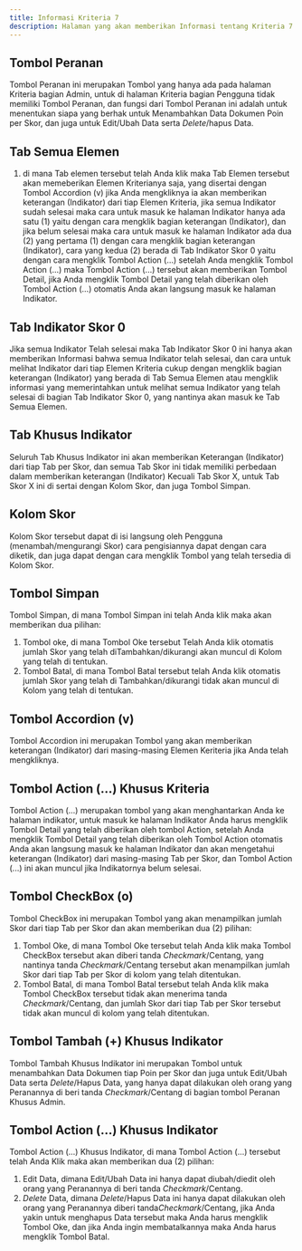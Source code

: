 ```yaml
---
title: Informasi Kriteria 7
description: Halaman yang akan memberikan Informasi tentang Kriteria 7
--- 
```


## Tombol Peranan  
Tombol Peranan ini merupakan Tombol yang hanya ada pada halaman Kriteria bagian Admin, untuk di halaman Kriteria bagian Pengguna tidak memiliki Tombol Peranan, dan fungsi dari Tombol Peranan ini adalah untuk menentukan siapa yang berhak untuk Menambahkan Data Dokumen Poin per Skor, dan juga untuk Edit/Ubah Data serta *Delete*/hapus Data.

## Tab Semua Elemen
1. di mana Tab elemen tersebut telah Anda klik maka Tab Elemen tersebut akan memeberikan Elemen Kriterianya saja,  yang disertai dengan Tombol Accordion (v) jika Anda mengkliknya ia akan memberikan keterangan (Indikator) dari tiap Elemen Kriteria, jika semua Indikator sudah selesai maka cara untuk masuk ke halaman Indikator hanya ada satu (1) yaitu dengan cara mengklik bagian keterangan (Indikator), dan jika belum selesai maka cara untuk masuk ke halaman Indikator ada dua (2) yang pertama (1) dengan cara mengklik bagian keterangan (Indikator), cara yang kedua (2) berada di Tab Indikator Skor 0 yaitu dengan cara mengklik Tombol Action (...) setelah Anda mengklik Tombol Action (...) maka Tombol  Action (...) tersebut akan memberikan Tombol Detail, jika Anda mengklik Tombol Detail yang telah diberikan oleh Tombol Action (...) otomatis Anda akan langsung masuk ke halaman Indikator.

## Tab Indikator Skor 0
Jika semua Indikator Telah selesai maka Tab Indikator Skor 0 ini hanya akan memberikan Informasi bahwa semua Indikator telah selesai, dan cara untuk melihat Indikator dari tiap Elemen Kriteria cukup dengan mengklik bagian keterangan (Indikator) yang berada di Tab Semua Elemen atau mengklik informasi yang memerintahkan untuk melihat semua Indikator yang telah selesai di bagian Tab Indikator Skor 0, yang nantinya akan masuk ke Tab Semua Elemen.

## Tab Khusus Indikator
Seluruh Tab Khusus Indikator ini akan memberikan Keterangan (Indikator) dari tiap Tab per Skor, dan semua Tab Skor ini tidak memiliki perbedaan dalam memberikan keterangan (Indikator) Kecuali Tab Skor X, untuk  Tab Skor X ini di sertai dengan Kolom Skor, dan juga Tombol Simpan.

## Kolom Skor
Kolom Skor tersebut dapat di isi langsung oleh Pengguna (menambah/mengurangi Skor) cara pengisiannya dapat dengan cara diketik, dan juga dapat dengan cara mengklik Tombol yang telah tersedia di Kolom Skor.

## Tombol Simpan
Tombol Simpan, di mana Tombol Simpan ini telah Anda klik maka akan memberikan dua pilihan:
1. Tombol oke, di mana Tombol Oke tersebut Telah Anda klik otomatis jumlah Skor yang telah diTambahkan/dikurangi akan muncul di Kolom yang telah di tentukan.
1. Tombol Batal, di mana Tombol Batal tersebut telah Anda klik otomatis jumlah Skor yang telah di Tambahkan/dikurangi tidak akan muncul di Kolom yang telah di tentukan.

## Tombol Accordion (v) 
Tombol Accordion ini merupakan Tombol yang akan memberikan keterangan (Indikator) dari masing-masing Elemen Keriteria jika Anda telah mengkliknya.

## Tombol Action (...) Khusus Kriteria 
Tombol Action (...) merupakan tombol yang akan menghantarkan Anda ke halaman indikator, untuk masuk ke halaman Indikator Anda harus mengklik Tombol Detail yang telah diberikan oleh tombol Action, setelah Anda mengklik Tombol Detail yang telah diberikan oleh Tombol Action otomatis Anda akan langsung masuk ke halaman Indikator dan akan mengetahui keterangan (Indikator) dari masing-masing Tab per Skor, dan Tombol Action (...) ini akan muncul jika Indikatornya belum selesai.

## Tombol CheckBox (o)
Tombol CheckBox ini merupakan Tombol yang akan menampilkan jumlah Skor dari tiap Tab per Skor dan akan memberikan dua (2) pilihan:
1. Tombol Oke, di mana Tombol Oke tersebut telah Anda klik maka Tombol CheckBox tersebut akan diberi tanda *Checkmark*/Centang, yang nantinya tanda *Checkmark*/Centang tersebut akan menampilkan jumlah Skor dari tiap Tab per Skor di kolom yang telah ditentukan.
1. Tombol Batal, di mana Tombol Batal tersebut telah Anda klik maka Tombol CheckBox tersebut tidak akan menerima tanda *Checkmark*/Centang, dan jumlah Skor dari tiap Tab per Skor tersebut tidak akan muncul di kolom yang telah ditentukan.

## Tombol Tambah (+) Khusus Indikator
Tombol Tambah Khusus Indikator ini merupakan Tombol untuk menambahkan Data Dokumen tiap Poin per Skor dan juga untuk Edit/Ubah Data serta *Delete*/Hapus Data, yang hanya dapat dilakukan oleh orang yang Peranannya di beri tanda *Checkmark*/Centang di bagian tombol Peranan Khusus Admin.

## Tombol Action (...) Khusus Indikator
Tombol Action (...) Khusus Indikator, di mana Tombol Action (...) tersebut telah Anda Klik maka akan memberikan dua (2) pilihan:

1. Edit Data, dimana Edit/Ubah Data ini hanya dapat diubah/diedit oleh orang yang Peranannya di beri tanda *Checkmark*/Centang.
1. *Delete* Data, dimana *Delete*/Hapus Data ini hanya dapat dilakukan oleh orang yang Peranannya diberi tanda*Checkmark*/Centang, jika Anda yakin untuk menghapus Data tersebut maka Anda harus mengklik Tombol Oke, dan jika Anda ingin membatalkannya maka Anda harus mengklik Tombol Batal. 




